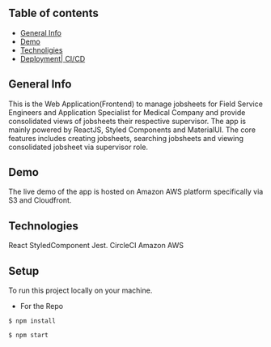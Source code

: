 ## Table of contents

- [ General Info ](#general-info)
- [ Demo ](#demo)
- [ Technoligies ](#technologies)
- [ Deployment| CI/CD ](#deployment)

## General Info

This is the Web Application(Frontend) to manage jobsheets for Field Service Engineers and Application Specialist for Medical Company and provide consolidated views of jobsheets their respective supervisor. The app is mainly powered by ReactJS, Styled Components and MaterialUI. The core features includes creating jobsheets, searching jobsheets and viewing consolidated jobsheet via supervisor role.

## Demo

The live demo of the app is hosted on Amazon AWS platform specifically via S3 and Cloudfront.

## Technologies

React
StyledComponent
Jest.
CircleCI
Amazon AWS

## Setup

To run this project locally on your machine.

- For the Repo

```
$ npm install

$ npm start

```
